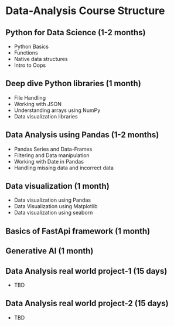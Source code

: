 # Data-Analysis Course Structure

## Python for Data Science (1-2 months)
   - Python Basics
   - Functions
   - Native data structures
   - Intro to Oops    

## Deep dive Python libraries (1 month)
   - File Handling
   - Working with JSON
   - Understanding arrays using NumPy
   - Data visualization libraries

## Data Analysis using Pandas (1-2 months)
   - Pandas Series and Data-Frames
   - Filtering and Data manipulation
   - Working with Date in Pandas
   - Handling missing data and incorrect data

## Data visualization (1 month)
   - Data visualization using Pandas
   - Data Visualization using Matplotlib
   - Data visualization using seaborn

## Basics of FastApi framework (1 month)

## Generative AI (1 month)


## Data Analysis real world project-1 (15 days)
   - TBD

## Data Analysis real world project-2 (15 days)
   - TBD
